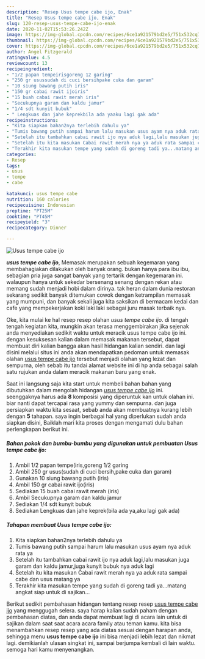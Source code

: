 ```yaml
---
description: "Resep Usus tempe cabe ijo, Enak"
title: "Resep Usus tempe cabe ijo, Enak"
slug: 120-resep-usus-tempe-cabe-ijo-enak
date: 2020-11-02T15:53:26.242Z
image: https://img-global.cpcdn.com/recipes/6ce1a921579bd2e5/751x532cq70/usus-tempe-cabe-ijo-foto-resep-utama.jpg
thumbnail: https://img-global.cpcdn.com/recipes/6ce1a921579bd2e5/751x532cq70/usus-tempe-cabe-ijo-foto-resep-utama.jpg
cover: https://img-global.cpcdn.com/recipes/6ce1a921579bd2e5/751x532cq70/usus-tempe-cabe-ijo-foto-resep-utama.jpg
author: Angel Fitzgerald
ratingvalue: 4.5
reviewcount: 13
recipeingredient:
- "1/2 papan tempeirisgoreng 12 garing"
- "250 gr usussudah di cuci bersihpake cuka dan garam"
- "10 siung bawang putih iris"
- "150 gr cabai rawit ijoiris"
- "15 buah cabai rawit merah iris"
- "Secukupnya garam dan kaldu jamur"
- "1/4 sdt kunyit bubuk"
- " Lengkuas dan jahe keprekbila ada yaaku lagi gak ada"
recipeinstructions:
- "Kita siapkan bahan2nya terlebih dahulu ya"
- "Tumis bawang putih sampai harum lalu masukan usus ayam nya aduk rata ya"
- "Setelah itu tambahkan cabai rawit ijo nya aduk lagi,lalu masukan juga garam dan kaldu jamur,juga kunyit bubuk nya aduk lagi"
- "Setelah itu kita masukan Cabai rawit merah nya ya aduk rata sampai cabe dan usus matang ya"
- "Terakhir kita masukan tempe yang sudah di goreng tadi ya...matang angkat siap untuk di sajikan..."
categories:
- Resep
tags:
- usus
- tempe
- cabe

katakunci: usus tempe cabe 
nutrition: 160 calories
recipecuisine: Indonesian
preptime: "PT25M"
cooktime: "PT45M"
recipeyield: "3"
recipecategory: Dinner

---
```



![Usus tempe cabe ijo](https://img-global.cpcdn.com/recipes/6ce1a921579bd2e5/751x532cq70/usus-tempe-cabe-ijo-foto-resep-utama.jpg)

<b><i>usus tempe cabe ijo</i></b>, Memasak merupakan sebuah kegemaran yang membahagiakan dilakukan oleh banyak orang. bukan hanya para ibu ibu, sebagian pria juga sangat banyak yang tertarik dengan kegemaran ini. walaupun hanya untuk sekedar bersenang senang dengan rekan atau memang sudah menjadi hobi dalam dirinya. tak heran dalam dunia restoran sekarang sedikit banyak ditemukan cowok dengan ketrampilan memasak yang mumpuni, dan banyak sekali juga kita saksikan di bermacam kedai dan cafe yang mempekerjakan koki laki laki sebagai juru masak terbaik nya.

Oke, kita mulai ke hal resep resep olahan <i>usus tempe cabe ijo</i>. di tengah tengah kegiatan kita, mungkin akan terasa menggembirakan jika sejenak anda menyediakan sedikit waktu untuk meracik usus tempe cabe ijo ini. dengan kesuksesan kalian dalam memasak makanan tersebut, dapat membuat diri kalian bangga akan hasil hidangan kalian sendiri. dan lagi disini melalui situs ini anda akan mendapatkan pedoman untuk memasak olahan <u>usus tempe cabe ijo</u> tersebut menjadi olahan yang lezat dan sempurna, oleh sebab itu tandai alamat website ini di hp anda sebagai salah satu rujukan anda dalam meracik makanan baru yang enak.




Saat ini langsung saja kita start untuk membeli bahan bahan yang dibutuhkan dalam mengolah hidangan <u><i>usus tempe cabe ijo</i></u> ini. seenggaknya harus ada <b>8</b> komposisi yang diperuntuk kan untuk olahan ini. biar nanti dapat tercapai rasa yang yummy dan sempurna. dan juga persiapkan waktu kita sesaat, sebab anda akan membuatnya kurang lebih dengan <b>5</b> tahapan. saya ingin berbagai hal yang diperlukan sudah anda siapkan disini, Baiklah mari kita proses dengan mengamati dulu bahan perlengkapan berikut ini.

<!--inarticleads1-->

##### Bahan pokok dan bumbu-bumbu yang digunakan untuk pembuatan Usus tempe cabe ijo:

1. Ambil 1/2 papan tempe(iris,goreng 1/2 garing
1. Ambil 250 gr usus(sudah di cuci bersih,pake cuka dan garam)
1. Gunakan 10 siung bawang putih (iris)
1. Ambil 150 gr cabai rawit ijo(iris)
1. Sediakan 15 buah cabai rawit merah (iris)
1. Ambil Secukupnya garam dan kaldu jamur
1. Sediakan 1/4 sdt kunyit bubuk
1. Sediakan  Lengkuas dan jahe keprek(bila ada ya,aku lagi gak ada)




<!--inarticleads2-->

##### Tahapan membuat Usus tempe cabe ijo:

1. Kita siapkan bahan2nya terlebih dahulu ya
1. Tumis bawang putih sampai harum lalu masukan usus ayam nya aduk rata ya
1. Setelah itu tambahkan cabai rawit ijo nya aduk lagi,lalu masukan juga garam dan kaldu jamur,juga kunyit bubuk nya aduk lagi
1. Setelah itu kita masukan Cabai rawit merah nya ya aduk rata sampai cabe dan usus matang ya
1. Terakhir kita masukan tempe yang sudah di goreng tadi ya...matang angkat siap untuk di sajikan...




Berikut sedikit pembahasan hidangan tentang resep resep <u>usus tempe cabe ijo</u> yang menggugah selera. saya harap kalian sudah paham dengan pembahasan diatas, dan anda dapat membuat lagi di acara lain untuk di sajikan dalam saat saat acara acara family atau teman kamu. kita bisa menambahkan resep resep yang ada diatas sesuai dengan harapan anda, sehingga menu <b>usus tempe cabe ijo</b> ini bisa menjadi lebih lezat dan nikmat lagi. demikianlah ulasan singkat ini, sampai berjumpa kembali di lain waktu. semoga hari kamu menyenangkan.
